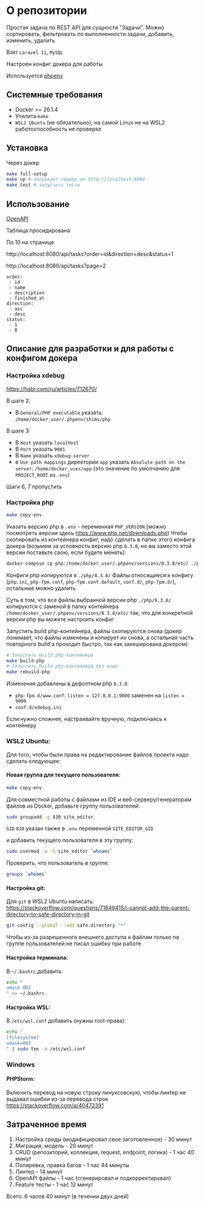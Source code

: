# О репозитории
Простая задача по REST API для сущности "Задачи". Можно сортировать, фильтровать по выполненности задачи, добавить, изменить, удалить

Взят `Laravel 11`, `MySQL`

Настроен конфиг докера для работы

Используется [phpenv](https://github.com/phpenv/phpenv)

## Системные требования

* Docker >= 26.1.4
* Утилита `make`
* `WSL2 Ubuntu` (не обязательно); на самой Linux не на WSL2 работоспособность не проверял

## Установка
Через докер
```bash
make full-setup
make up # запускает сервер на http://localhost:8080
make test # запустить тесты
```

## Использование

[OpenAPI](./openapi.yaml)

Таблица просидирована

По 10 на странице

http://localhost:8080/api/tasks?order=id&direction=desc&status=1

http://localhost:8080/api/tasks?page=2

```
order:
 - id
 - name
 - description
 - finished_at
direction:
 - asc
 - desc
status:
 - 1
 - 0
```

## Описание для разработки и для работы с конфигом докера

### Настройка xdebug

https://habr.com/ru/articles/712670/

В шаге 2:

* В `General/PHP executable` указать: `/home/docker_user/.phpenv/shims/php`

В шаге 3:

* В `Host` указать `localhost`
* В `Port` указать `9001`
* В `Name` указать `xdebug-server` 
* в `Use path mappings` директории `app`
указать `Absolute path on the server`: `/home/docker_user/app` (это значение по умолчанию для `PROJECT_ROOT` из `.env`)


Шаги 6, 7 пропустить 


### Настройка php

```bash
make copy-env
```
Указать версию php в `.env` - переменная `PHP_VERSION` (можно посмотреть версии здесь https://www.php.net/downloads.php)
Чтобы скопировать из контейнера конфиг, надо сделать в папке этого конфига докера (возьмем за условность
версию php `8.3.8`, но вы заместо этой версии поставьте свою, если будете менять):
```bash
docker-compose cp php:/home/docker_user/.phpenv/versions/8.3.8/etc/ ./php/8.3.8/
```
Конфиги php копируются в `./php/8.3.8/`
Файлы относящиеся к конфигу (`php.ini`, `php-fpm.conf`, `php-fpm.conf.default`, `conf.d/`, `php-fpm.d/`), 
остальные можно удалить

Суть в том, что все файлы выбранной версии php `./php/8.3.8/` копируются с заменой в папку контейнера 
`/home/docker_user/.phpenv/versions/8.3.8/etc/`
так, что для конкретной версии php вы можете настроить конфиг

Запустить build php-контейнера, файлы скопируются снова (докер понимает, что файлы изменены и копирует их снова,
а остальная часть повторного build'а проходит быстро, так как закеширована докером)
```bash
# Запустить build php-контейнера
make build-php
# Запустить build php-контейнера без кеша
make rebuild-php
```

Изменения добавлены в дефолтном php `8.3.8`:
* `php-fpm.d/www.conf`: `listen = 127.0.0.1:9000` заменен на `listen = 9000`
* `conf.d/xdebug.ini`

Если нужно сложнее, настраивайте вручную, подключаясь к контейнеру

### WSL2 Ubuntu:

Для того, чтобы были права на редактирование файлов проекта надо сделать следующее:

#### Новая группа для текущего пользователя:

```bash
make copy-env
```

Для совместной работы с файлами из IDE и веб-серверу/генераторам файлов из Docker, добавьте группу пользователей:
```bash
sudo groupadd -g 830 site_editor
```
`GID` `830` указан также в `.env` переменной `SITE_EDITOR_GID`

и добавить текущего пользователя в эту группу:
```bash
sudo usermod -a -G site_editor `whoami`
```

Проверить, что пользователь в группе:
```bash
groups `whoami`
```

#### Настройка git:

Для `git` в WSL2 Ubuntu написать:
https://stackoverflow.com/questions/71849415/i-cannot-add-the-parent-directory-to-safe-directory-in-git
```bash
git config --global --add safe.directory "*"
```
Чтобы из-за разрешенного внешнего доступа к файлам только по группе пользователей не писал ошибку при работе

#### Настройка терминала:
В `~/.bashrc` добавить:
```bash
echo "
umask 002
" >> ~/.bashrc
```

#### Настройка WSL:
В `/etc/wsl.conf` добавить (нужны root-права):
```bash
echo "
[filesystem]
umask=002
" | sudo tee -a /etc/wsl.conf
```

### Windows

#### PHPStorm:

Включить перевод на новую строку линуксовскую, чтобы линтер не выдавал ошибки из-за перевода строк
https://stackoverflow.com/a/40472391

## Затраченное время
1. Настройка среды (модифицировал свое заготовленное) - 30 минут
2. Миграция, модель - 20 минут
3. CRUD (репозиторий, коллекция, request, endpoint, логика) - 1 час 40 минут
4. Полировка, правка багов - 1 час 44 минуты
5. Линтер - 14 минут
6. OpenAPI файлы - 1 час (сгенерировал и подкорректировал)
7. Feature тесты - 1 час 12 минут

Всего: 6 часов 40 минут (в течении двух дней)